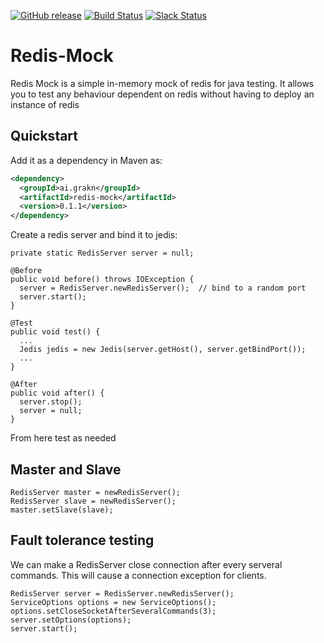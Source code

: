 [![GitHub release](https://img.shields.io/github/release/graknlabs/redis-mock.svg)](https://github.com/graknlabs/redis-mock/releases/latest)
[![Build Status](https://travis-ci.org/graknlabs/redis-mock.svg?branch=master)](https://travis-ci.org/graknlabs/redis-mock)
[![Slack Status](http://grakn-slackin.herokuapp.com/badge.svg)](https://grakn.ai/slack)

# Redis-Mock

Redis Mock is a simple in-memory mock of redis for java testing. 
It allows you to test any behaviour dependent on redis without having to deploy an instance of redis

## Quickstart 

Add it as a dependency in Maven as:

```xml
<dependency>
  <groupId>ai.grakn</groupId>
  <artifactId>redis-mock</artifactId>
  <version>0.1.1</version>
</dependency>
```

Create a redis server and bind it to jedis:

```
private static RedisServer server = null;

@Before
public void before() throws IOException {
  server = RedisServer.newRedisServer();  // bind to a random port
  server.start();
}

@Test
public void test() {
  ...
  Jedis jedis = new Jedis(server.getHost(), server.getBindPort());
  ...
}

@After
public void after() {
  server.stop();
  server = null;
}
```

From here test as needed

## Master and Slave

```
RedisServer master = newRedisServer();
RedisServer slave = newRedisServer();
master.setSlave(slave);
```

## Fault tolerance testing

We can make a RedisServer close connection after every serveral commands. This will cause a connection exception for clients.

```
RedisServer server = RedisServer.newRedisServer();
ServiceOptions options = new ServiceOptions();
options.setCloseSocketAfterSeveralCommands(3);
server.setOptions(options);
server.start();
```

